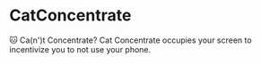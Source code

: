 # CatConcentrate
🐱 Ca(n')t Concentrate? Cat Concentrate occupies your screen to incentivize you to not use your phone.
